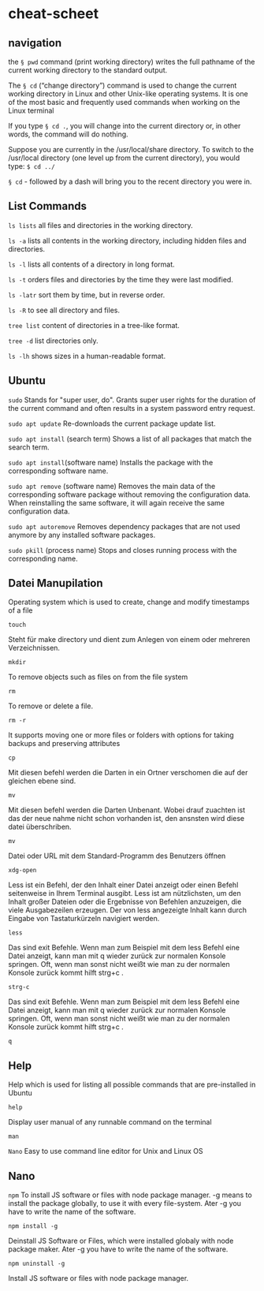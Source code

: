 # cheat-scheet

## navigation

the `§ pwd` command (print working directory) writes the full pathname of the current working directory to the standard output.

The `§ cd` (“change directory”) command is used to change the current working directory in Linux and other Unix-like operating systems. It is one of the most basic and frequently used commands when working on the Linux terminal

If you type `§ cd .`, you will change into the current directory or, in other words, the command will do nothing.

Suppose you are currently in the /usr/local/share directory. To switch to the /usr/local directory (one level up from the current directory), you would type: `$ cd ../`

`§ cd` - followed by a dash will bring you to the recent directory you were in.

## List Commands

`ls lists` all files and directories in the working directory.

`ls -a` lists all contents in the working directory, including hidden files and directories.

`ls -l` lists all contents of a directory in long format.

`ls -t` orders files and directories by the time they were last modified.

`ls -latr` sort them by time, but in reverse order.

`ls -R` to see all directory and files.

`tree list` content of directories in a tree-like format.

`tree -d` list directories only.

`ls -lh` shows sizes in a human-readable format.

## Ubuntu

 `sudo` Stands for "super user, do". Grants super user rights for the duration of the current command and often results in a system password entry request.

 `sudo apt update` Re-downloads the current package update list.

 `sudo apt install` (search term) Shows a list of all packages that match the search term.

`sudo apt install`(software name) Installs the package with the corresponding software name.

`sudo apt remove` (software name) Removes the main data of the corresponding software package without removing the configuration data. When reinstalling the same software, it will again receive the same configuration data.

`sudo apt autoremove` Removes dependency packages that are not used anymore by any installed software packages.

`sudo pkill` (process name) Stops and closes running process with the corresponding name.

## Datei Manupilation

Operating system which is used to create, change and modify timestamps of a file

`touch` <dateiname>

Steht für make directory und dient zum Anlegen von einem oder mehreren Verzeichnissen.

`mkdir` <ordnername>

To remove objects such as files on from the file system

`rm` <dateiname>

To remove or delete a file.

`rm -r` <ordnername>

It supports moving one or more files or folders with options for taking backups and preserving attributes

`cp` <dateiname>

Mit diesen befehl werden die Darten in ein Ortner verschomen die auf der gleichen ebene sind.

`mv` <dateiname>

Mit diesen befehl werden die Darten Unbenant. Wobei drauf zuachten ist das der neue nahme nicht schon vorhanden ist, den ansnsten wird diese datei überschriben.

`mv` <dateiname> <anderer dateiname>

Datei oder URL mit dem Standard-Programm des Benutzers öffnen

`xdg-open` <dateiname>

Less ist ein Befehl, der den Inhalt einer Datei anzeigt oder einen Befehl seitenweise in Ihrem Terminal ausgibt. Less ist am nützlichsten, um den Inhalt großer Dateien oder die Ergebnisse von Befehlen anzuzeigen, die viele Ausgabezeilen erzeugen. Der von less angezeigte Inhalt kann durch Eingabe von Tastaturkürzeln navigiert werden.

`less`

Das sind exit Befehle. Wenn man zum Beispiel mit dem less Befehl eine Datei anzeigt, kann man mit q wieder zurück zur normalen Konsole springen. Oft, wenn man sonst nicht weißt wie man zu der normalen Konsole zurück kommt hilft strg+c .

`strg-c`

Das sind exit Befehle. Wenn man zum Beispiel mit dem less Befehl eine Datei anzeigt, kann man mit q wieder zurück zur normalen Konsole springen. Oft, wenn man sonst nicht weißt wie man zu der normalen Konsole zurück kommt hilft strg+c .

 `q`

## Help

Help which is used for listing all possible commands that are pre-installed in Ubuntu

`help`

Display user manual of any runnable command on the terminal

`man`

`Nano`
Easy to use command line editor for Unix and Linux OS

## Nano

`npm`
To install JS software or files with node package manager. -g means to install the package globally, to use it with every file-system. Ater -g you have to write the name of the software.

`npm install -g`

Deinstall JS Software or Files, which were installed globaly with node package maker. Ater -g you have to write the name of the software.

`npm uninstall -g`

Install JS software or files with node package manager.

